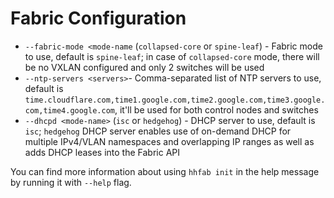 # Fabric Configuration

* `--fabric-mode <mode-name` (`collapsed-core` or `spine-leaf`) - Fabric mode to use, default is `spine-leaf`; in case
    of `collapsed-core` mode, there will be no VXLAN configured and only 2 switches will be used
* `--ntp-servers <servers>`- Comma-separated list of NTP servers to use, default is
    `time.cloudflare.com,time1.google.com,time2.google.com,time3.google.com,time4.google.com`, it'll be used for both
    control nodes and switches
* `--dhcpd <mode-name>` (`isc` or `hedgehog`) - DHCP server to use, default is `isc`; `hedgehog` DHCP server enables
    use of on-demand DHCP for multiple IPv4/VLAN namespaces and overlapping IP ranges as well as adds DHCP leases
    into the Fabric API

You can find more information about using `hhfab init` in the help message by running it with `--help` flag.
